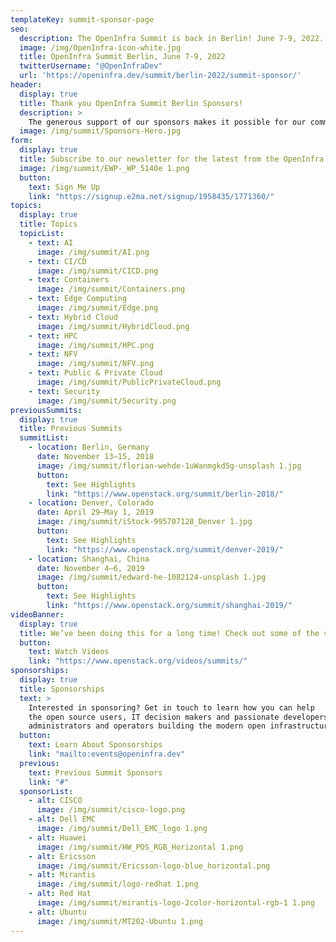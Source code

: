 ```yaml
---
templateKey: summit-sponsor-page
seo:
  description: The OpenInfra Summit is back in Berlin! June 7-9, 2022. Collaborate directly with the people building and running open source infrastructure using OpenStack, Kubernetes and 30+ other technologies.
  image: /img/OpenInfra-icon-white.jpg
  title: OpenInfra Summit Berlin, June 7-9, 2022
  twitterUsername: "@OpenInfraDev"
  url: 'https://openinfra.dev/summit/berlin-2022/summit-sponsor/'
header:
  display: true
  title: Thank you OpenInfra Summit Berlin Sponsors!
  description: >
    The generous support of our sponsors makes it possible for our community to gather, learn and build the future of open infrastructure.
  image: /img/summit/Sponsors-Hero.jpg
form:
  display: true
  title: Subscribe to our newsletter for the latest from the OpenInfra Foundation.
  image: /img/summit/EWP-_WP_5140e 1.png
  button:
    text: Sign Me Up
    link: "https://signup.e2ma.net/signup/1958435/1771360/"
topics:
  display: true
  title: Topics
  topicList:
    - text: AI
      image: /img/summit/AI.png
    - text: CI/CD
      image: /img/summit/CICD.png
    - text: Containers
      image: /img/summit/Containers.png
    - text: Edge Computing
      image: /img/summit/Edge.png
    - text: Hybrid Cloud
      image: /img/summit/HybridCloud.png
    - text: HPC
      image: /img/summit/HPC.png
    - text: NFV
      image: /img/summit/NFV.png
    - text: Public & Private Cloud
      image: /img/summit/PublicPrivateCloud.png
    - text: Security
      image: /img/summit/Security.png
previousSummits:
  display: true
  title: Previous Summits
  summitList:
    - location: Berlin, Germany
      date: November 13–15, 2018
      image: /img/summit/florian-wehde-1uWanmgkd5g-unsplash 1.jpg
      button:
        text: See Highlights
        link: "https://www.openstack.org/summit/berlin-2018/"
    - location: Denver, Colorado
      date: April 29–May 1, 2019
      image: /img/summit/iStock-995707128_Denver 1.jpg
      button:
        text: See Highlights
        link: "https://www.openstack.org/summit/denver-2019/"
    - location: Shanghai, China
      date: November 4–6, 2019
      image: /img/summit/edward-he-1082124-unsplash 1.jpg
      button:
        text: See Highlights
        link: "https://www.openstack.org/summit/shanghai-2019/"
videoBanner:
  display: true
  title: We’ve been doing this for a long time! Check out some of the videos.
  button:
    text: Watch Videos
    link: "https://www.openstack.org/videos/summits/"
sponsorships:
  display: true
  title: Sponsorships
  text: >
    Interested in sponsoring? Get in touch to learn how you can help 
    the open source users, IT decision makers and passionate developers, 
    administrators and operators building the modern open infrastructure stack.
  button:
    text: Learn About Sponsorships
    link: "mailto:events@openinfra.dev"
  previous:
    text: Previous Summit Sponsors
    link: "#"
  sponsorList:
    - alt: CISCO
      image: /img/summit/cisco-logo.png
    - alt: Dell EMC
      image: /img/summit/Dell_EMC_logo 1.png
    - alt: Huawei
      image: /img/summit/HW_POS_RGB_Horizontal 1.png
    - alt: Ericsson
      image: /img/summit/Ericsson-logo-blue_horizontal.png
    - alt: Mirantis
      image: /img/summit/logo-redhat 1.png
    - alt: Red Hat
      image: /img/summit/mirantis-logo-2color-horizontal-rgb-1 1.png
    - alt: Ubuntu
      image: /img/summit/MT202-Ubuntu 1.png
---
```

